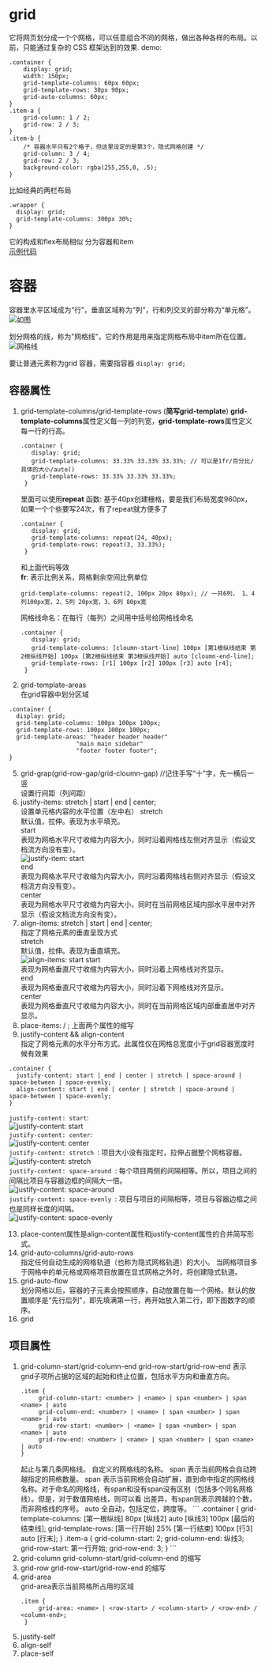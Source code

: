 # grid
它将网页划分成一个个网格，可以任意组合不同的网格，做出各种各样的布局。以前，只能通过复杂的 CSS 框架达到的效果. 
demo:
```
.container {
    display: grid;
    width: 150px;
    grid-template-columns: 60px 60px;
    grid-template-rows: 30px 90px;
    grid-auto-columns: 60px;
}
.item-a { 
    grid-column: 1 / 2;
    grid-row: 2 / 3;
}
.item-b { 
    /* 容器水平只有2个格子，但这里设定的是第3个，隐式网格创建 */
    grid-column: 3 / 4;
    grid-row: 2 / 3; 
    background-color: rgba(255,255,0, .5);
}
```
比如经典的两栏布局  
```
.wrapper {
  display: grid;
  grid-template-columns: 300px 30%;
}
```
它的构成和flex布局相似 分为容器和item  
[示例代码](https://codesandbox.io/s/griddemo-7nt55)
# 容器
容器里水平区域成为“行”，垂直区域称为“列”，行和列交叉的部分称为“单元格”。
![如图](https://www.wangbase.com/blogimg/asset/201903/1_bg2019032502.png)

划分网格的线，称为"网格线"，它的作用是用来指定网格布局中item所在位置。
![网格线](https://www.wangbase.com/blogimg/asset/201903/1_bg2019032503.png)

要让普通元素称为grid 容器，需要指容器 `display: grid;`

## 容器属性
1. grid-template-columns/grid-template-rows  (**简写grid-template**)
   **grid-template-columns**属性定义每一列的列宽，**grid-template-rows**属性定义每一行的行高。
   ```
   .container {
      display: grid;
      grid-template-columns: 33.33% 33.33% 33.33%; // 可以是1fr/百分比/具体的大小/auto()
      grid-template-rows: 33.33% 33.33% 33.33%;
    }
   ```  
   里面可以使用**repeat** 函数: 基于40px创建栅格，要是我们布局宽度960px，如果一个个些要写24次，有了repeat就方便多了
   ```
   .container {
      display: grid;
      grid-template-columns: repeat(24, 40px);
      grid-template-rows: repeat(3, 33.33%); 
    }
   ```  
   和上面代码等效  
   **fr**: 表示比例关系，网格剩余空间比例单位  
   ```
   grid-template-columns: repeat(2, 100px 20px 80px); // 一共6列， 1、4列100px宽，2、5列 20px宽，3、6列 80px宽
   ```
   网格线命名：在每行（每列）之间用中括号给网格线命名  
   ```
   .container {
      display: grid;
      grid-template-columns: [cloumn-start-line] 100px [第1根纵线结束 第2根纵线开始] 100px [第2根纵线结束 第3根纵线开始] auto [cloumn-end-line];
      grid-template-rows: [r1] 100px [r2] 100px [r3] auto [r4];
    }
   ```

3. grid-template-areas  
  在grid容器中划分区域
  ```
  .container {
    display: grid;
    grid-template-columns: 100px 100px 100px;
    grid-template-rows: 100px 100px 100px;
    grid-template-areas: "header header header"
                     "main main sidebar"
                     "footer footer footer";
  }
  ```
5. grid-grap(grid-row-gap/grid-cloumn-gap) //记住手写“十”字，先一横后一竖  
  设置行间距（列间距） 
8. justify-items: stretch | start | end | center;  
  设置单元格内容的水平位置（左中右）
  stretch  
  默认值，拉伸。表现为水平填充。  
  start  
  表现为网格水平尺寸收缩为内容大小，同时沿着网格线左侧对齐显示（假设文档流方向没有变）。  
  ![justify-item: start](https://www.wangbase.com/blogimg/asset/201903/bg2019032516.png)  
  end  
  表现为网格水平尺寸收缩为内容大小，同时沿着网格线右侧对齐显示（假设文档流方向没有变）。  
  center  
  表现为网格水平尺寸收缩为内容大小，同时在当前网格区域内部水平居中对齐显示（假设文档流方向没有变）。  
9. align-items: stretch | start | end | center;   
  指定了网格元素的垂直呈现方式  
  stretch  
  默认值，拉伸。表现为垂直填充。   
  ![align-items: start](https://www.wangbase.com/blogimg/asset/201903/bg2019032517.png)
  start  
  表现为网格垂直尺寸收缩为内容大小，同时沿着上网格线对齐显示。  
  end  
  表现为网格垂直尺寸收缩为内容大小，同时沿着下网格线对齐显示。  
  center  
  表现为网格垂直尺寸收缩为内容大小，同时在当前网格区域内部垂直居中对齐显示。  
10. place-items:<align-items> / <justify-items>; 上面两个属性的缩写    
11. justify-content  && align-content  
  指定了网格元素的水平分布方式。此属性仅在网格总宽度小于grid容器宽度时候有效果  
  ```
  .container {
    justify-content: start | end | center | stretch | space-around | space-between | space-evenly;
    align-content: start | end | center | stretch | space-around | space-between | space-evenly;  
  }
  ```  
  `justify-content: start`:   
  ![justify-content: start](https://www.wangbase.com/blogimg/asset/201903/bg2019032519.png)  
  `justify-content: center`:    
  ![justify-content: center](https://www.wangbase.com/blogimg/asset/201903/bg2019032520.png)  
  `justify-content: stretch `: 项目大小没有指定时，拉伸占据整个网格容器。     
  ![justify-content: stretch](https://www.wangbase.com/blogimg/asset/201903/bg2019032521.png)  
  `justify-content: space-around `: 每个项目两侧的间隔相等。所以，项目之间的间隔比项目与容器边框的间隔大一倍。     
  ![justify-content: space-around](https://www.wangbase.com/blogimg/asset/201903/bg2019032522.png)  
  `justify-content: space-evenly `: 项目与项目的间隔相等，项目与容器边框之间也是同样长度的间隔。     
  ![justify-content: space-evenly](https://www.wangbase.com/blogimg/asset/201903/bg2019032524.png)  

13. place-content属性是align-content属性和justify-content属性的合并简写形式。  
14. grid-auto-columns/grid-auto-rows  
  指定任何自动生成的网格轨道（也称为隐式网格轨道）的大小。 当网格项目多于网格中的单元格或网格项目放置在显式网格之外时，将创建隐式轨道。
16. grid-auto-flow  
  划分网格以后，容器的子元素会按照顺序，自动放置在每一个网格。默认的放置顺序是"先行后列"，即先填满第一行，再开始放入第二行，即下图数字的顺序。  
17. grid
## 项目属性
1. grid-column-start/grid-column-end grid-row-start/grid-row-end
   表示grid子项所占据的区域的起始和终止位置，包括水平方向和垂直方向。 
   ```
   .item {
        grid-column-start: <number> | <name> | span <number> | span <name> | auto
        grid-column-end: <number> | <name> | span <number> | span <name> | auto
        grid-row-start: <number> | <name> | span <number> | span <name> | auto
        grid-row-end: <number> | <name> | span <number> | span <name> | auto
   }
   ```
   <number>  
   起止与第几条网格线。  
   <name>  
   自定义的网格线的名称。  
   span <number>  
   表示当前网格会自动跨越指定的网格数量。  
   span <name>  
   表示当前网格会自动扩展，直到命中指定的网格线名称。对于命名的网格线，有span和没有span没有区别（包括多个同名网格线）。但是，对于数值网格线，则可以看    出差异，有span则表示跨越的个数，而非网格线的序号。    
   auto  
   全自动，包括定位，跨度等。  
   ```  
   .container {
        grid-template-columns: [第一根纵线] 80px [纵线2] auto [纵线3] 100px [最后的结束线];
        grid-template-rows: [第一行开始] 25% [第一行结束] 100px [行3] auto [行末];
    }
    .item-a {
        grid-column-start: 2;
        grid-column-end: 纵线3;
        grid-row-start: 第一行开始;
        grid-row-end: 3;
    }
   ```  
5. grid-column grid-column-start/grid-column-end 的缩写  
6. grid-row grid-row-start/grid-row-end 的缩写
7. grid-area  
   grid-area表示当前网格所占用的区域
   ```
   .item {
        grid-area: <name> | <row-start> / <column-start> / <row-end> / <column-end>;
    }
   ```
8. justify-self
9. align-self
10. place-self
